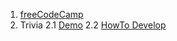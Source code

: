 1. [freeCodeCamp](https://www.freecodecamp.com/danilkuznetsov)
2. Trivia 
    2.1 [Demo](https://danilkuznetsov.github.io/kottans_web_test/)
    2.2 [HowTo Develop](https://github.com/danilkuznetsov/kottans_web_test/blob/master/docs/readme.md)
